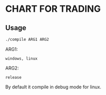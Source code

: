 # CHART FOR TRADING

## Usage
```bash
./compile ARG1 ARG2
```

ARG1:
```
windows, linux
```

ARG2:
```
release
```

By default it compile in debug mode for linux.
